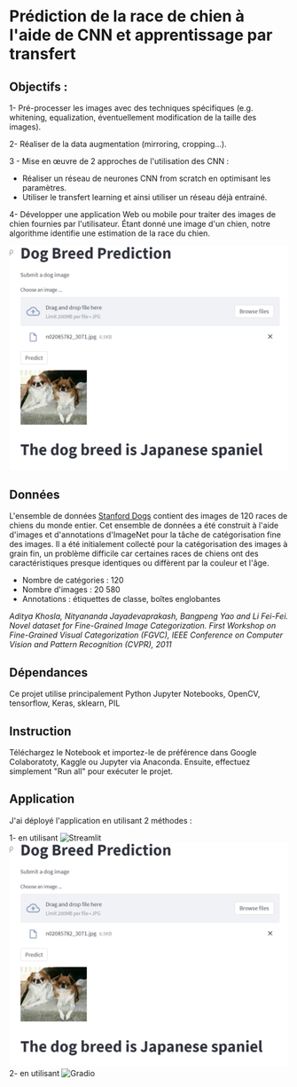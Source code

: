 
# Prédiction de la race de chien à l'aide de CNN et apprentissage par transfert
## Objectifs :
1- Pré-processer les images avec des techniques spécifiques (e.g. whitening, equalization, éventuellement modification de la taille des images).

2- Réaliser de la data augmentation (mirroring, cropping...).

3 - Mise en œuvre de 2 approches de l'utilisation des CNN :
- Réaliser un réseau de neurones CNN from scratch en optimisant les paramètres.
- Utiliser le transfert learning et ainsi utiliser un réseau déjà entrainé.
    
4- Développer une application Web ou mobile pour traiter des images de chien fournies par l'utilisateur. Étant donné une image d'un chien, notre algorithme identifie une estimation de la race du chien.

![Dog prediction](https://github.com/HoudCa/Dog_Breed_Prediction/blob/main/Img_Dog_prediction.png)

## Données
L'ensemble de données [Stanford Dogs](http://vision.stanford.edu/aditya86/ImageNetDogs/) contient des images de 120 races de chiens du monde entier. Cet ensemble de 
données a été construit à l'aide d'images et d'annotations d'ImageNet pour la tâche de catégorisation fine des images. Il a été initialement collecté pour la 
catégorisation des images à grain fin, un problème difficile car certaines races de chiens ont des caractéristiques presque identiques ou diffèrent par la couleur et 
l'âge.

- Nombre de catégories : 120
- Nombre d'images : 20 580
- Annotations : étiquettes de classe, boîtes englobantes

*Aditya Khosla, Nityananda Jayadevaprakash, Bangpeng Yao and Li Fei-Fei. Novel dataset for Fine-Grained Image Categorization. First Workshop on Fine-Grained Visual 
Categorization (FGVC), IEEE Conference on Computer Vision and Pattern Recognition (CVPR), 2011*

## Dépendances
Ce projet utilise principalement Python Jupyter Notebooks, OpenCV, tensorflow, Keras, sklearn, PIL
## Instruction
Téléchargez le Notebook et importez-le de préférence dans Google Colaboratoty, Kaggle ou Jupyter via Anaconda.
Ensuite, effectuez simplement "Run all" pour exécuter le projet.

## Application 
J'ai déployé l'application en utilisant 2 méthodes :

1- en utilisant ![**Streamlit**](https://github.com/HoudCa/Dog_Breed_Prediction/blob/main/main-app)
![Dog prediction](https://github.com/HoudCa/Dog_Breed_Prediction/blob/main/Img_Dog_prediction.png)
2- en utilisant ![**Gradio**](https://github.com/HoudCa/Dog_Breed_Prediction/blob/main/app)

